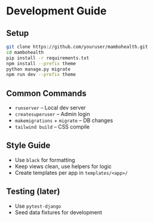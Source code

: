 
# Development Guide

## Setup
```bash
git clone https://github.com/youruser/mambohealth.git
cd mambohealth
pip install -r requirements.txt
npm install --prefix theme
python manage.py migrate
npm run dev --prefix theme
```

## Common Commands
- `runserver` – Local dev server
- `createsuperuser` – Admin login
- `makemigrations` + `migrate` – DB changes
- `tailwind build` – CSS compile

## Style Guide
- Use `black` for formatting
- Keep views clean, use helpers for logic
- Create templates per app in `templates/<app>/`

## Testing (later)
- Use `pytest-django`
- Seed data fixtures for development
    